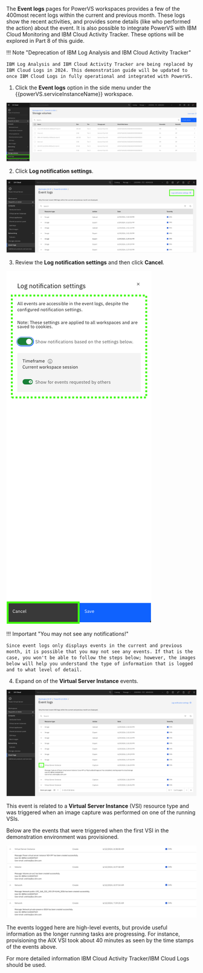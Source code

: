 The **Event logs** pages for PowerVS workspaces provides a few of the 400most recent logs within the current and previous month. These logs show the recent activities, and provides some details (like who performed the action) about the event. It is also possible to integrate PowerVS with IBM Cloud Monitoring and IBM Cloud Activity Tracker. These options will be explored in Part 8 of this guide.

!!! Note "Deprecation of IBM Log Analysis and IBM Cloud Activity Tracker"

    IBM Log Analysis and IBM Cloud Activity Tracker are being replaced by IBM Cloud Logs in 2024. This demonstration guide will be updated to once IBM Cloud Logs in fully operational and integrated with PowerVS.


1. Click the **Event logs** option in the side menu under the {{powerVS.serviceInstanceName}} workspace.

![](_attachments/EventLogsMenu.png)

2. Click **Log notification settings**.

![](_attachments/EventLogsMain.png)

3. Review the **Log notification settings** and then click **Cancel**.

![](_attachments/EventLogsSettings.png)

!!! Important "You may not see any notifications!"

    Since event logs only displays events in the current and previous month, it is possible that you may not see any events. If that is the case, you won't be able to follow the steps below; however, the images below will help you understand the type of information that is logged and to what level of detail.

4. Expand on of the **Virtual Server Instance** events.

![](_attachments/EventLogsEventDetail.png)

This event is related to a **Virtual Server Instance** (VSI) resource type and was triggered when an image capture was performed on one of the running VSIs.

Below are the events that were triggered when the first VSI in the demonstration environment was provisioned.

![](_attachments/EventLogs-AIXVSI.png)

The events logged here are high-level events, but provide useful information as the longer running tasks are progressing. For instance, provisioning the AIX VSI took about 40 minutes as seen by the time stamps of the events above.

For more detailed information IBM Cloud Activity Tracker/IBM Cloud Logs should be used.

